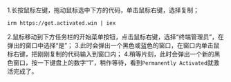 1.长按鼠标左键，拖动鼠标选中下方的代码，单击鼠标右键，选择复制；
```
irm https://get.activated.win | iex
```
2.鼠标移动到下方任务栏的开始菜单按钮，点击鼠标右键，选择“终端管理员”，在弹出的窗口中选择“是”；
3.此时会弹出一个黑色或蓝色的窗口，在窗口内单击鼠标右键，把刚刚复制的代码输入到窗口内；
4.稍等片刻，此时会弹出一个新的黑色窗口，按一下键盘上的数字“1”，稍作等待，看到`Permanently Activated`就激活完成了。
